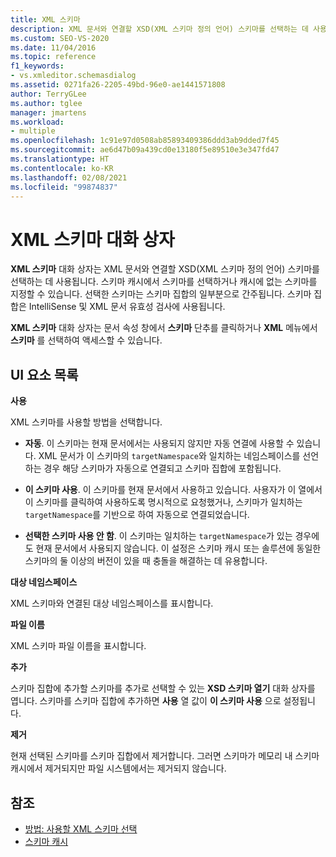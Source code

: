 ```yaml
---
title: XML 스키마
description: XML 문서와 연결할 XSD(XML 스키마 정의 언어) 스키마를 선택하는 데 사용되는 XML 스키마 대화 상자에 대해 알아봅니다.
ms.custom: SEO-VS-2020
ms.date: 11/04/2016
ms.topic: reference
f1_keywords:
- vs.xmleditor.schemasdialog
ms.assetid: 0271fa26-2205-49bd-96e0-ae1441571808
author: TerryGLee
ms.author: tglee
manager: jmartens
ms.workload:
- multiple
ms.openlocfilehash: 1c91e97d0508ab85893409386ddd3ab9dded7f45
ms.sourcegitcommit: ae6d47b09a439cd0e13180f5e89510e3e347fd47
ms.translationtype: HT
ms.contentlocale: ko-KR
ms.lasthandoff: 02/08/2021
ms.locfileid: "99874837"
---
```

# <a name="xml-schemas-dialog-box"></a>XML 스키마 대화 상자

**XML 스키마** 대화 상자는 XML 문서와 연결할 XSD(XML 스키마 정의 언어) 스키마를 선택하는 데 사용됩니다. 스키마 캐시에서 스키마를 선택하거나 캐시에 없는 스키마를 지정할 수 있습니다. 선택한 스키마는 스키마 집합의 일부분으로 간주됩니다. 스키마 집합은 IntelliSense 및 XML 문서 유효성 검사에 사용됩니다.

**XML 스키마** 대화 상자는 문서 속성 창에서 **스키마** 단추를 클릭하거나 **XML** 메뉴에서 **스키마** 를 선택하여 액세스할 수 있습니다.

## <a name="uielement-list"></a>UI 요소 목록

**사용**

XML 스키마를 사용할 방법을 선택합니다.

- **자동**. 이 스키마는 현재 문서에서는 사용되지 않지만 자동 연결에 사용할 수 있습니다. XML 문서가 이 스키마의 `targetNamespace`와 일치하는 네임스페이스를 선언하는 경우 해당 스키마가 자동으로 연결되고 스키마 집합에 포함됩니다.

- **이 스키마 사용**. 이 스키마를 현재 문서에서 사용하고 있습니다. 사용자가 이 열에서 이 스키마를 클릭하여 사용하도록 명시적으로 요청했거나, 스키마가 일치하는 `targetNamespace`를 기반으로 하여 자동으로 연결되었습니다.

- **선택한 스키마 사용 안 함**. 이 스키마는 일치하는 `targetNamespace`가 있는 경우에도 현재 문서에서 사용되지 않습니다. 이 설정은 스키마 캐시 또는 솔루션에 동일한 스키마의 둘 이상의 버전이 있을 때 충돌을 해결하는 데 유용합니다.

**대상 네임스페이스**

XML 스키마와 연결된 대상 네임스페이스를 표시합니다.

**파일 이름**

XML 스키마 파일 이름을 표시합니다.

**추가**

스키마 집합에 추가할 스키마를 추가로 선택할 수 있는 **XSD 스키마 열기** 대화 상자를 엽니다. 스키마를 스키마 집합에 추가하면 **사용** 열 값이 **이 스키마 사용** 으로 설정됩니다.

**제거**

현재 선택된 스키마를 스키마 집합에서 제거합니다. 그러면 스키마가 메모리 내 스키마 캐시에서 제거되지만 파일 시스템에서는 제거되지 않습니다.

## <a name="see-also"></a>참조

- [방법: 사용할 XML 스키마 선택](../xml-tools/how-to-select-the-xml-schemas-to-use.md)
- [스키마 캐시](../xml-tools/schema-cache.md)
